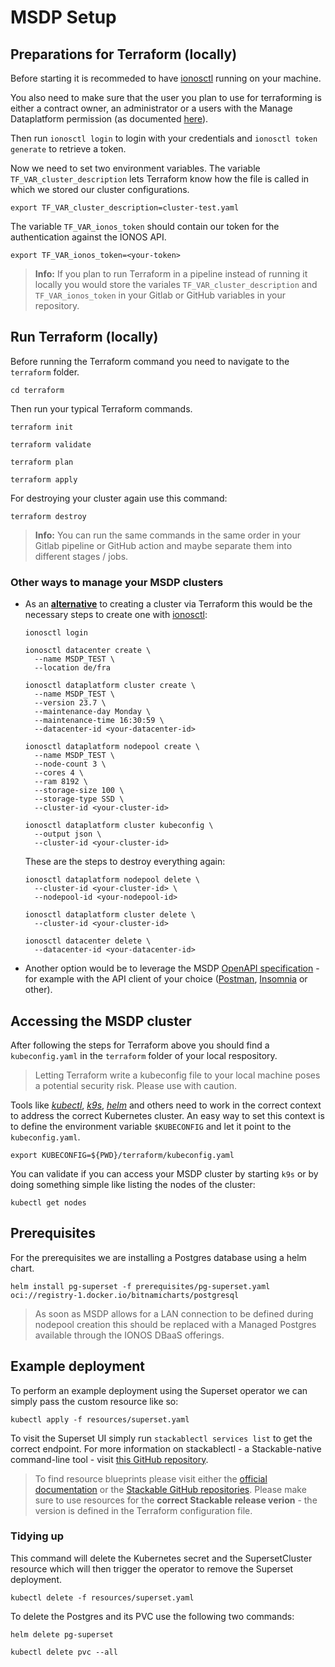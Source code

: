 # MSDP Setup

## Preparations for Terraform (locally)

Before starting it is recommeded to have [ionosctl](https://github.com/ionos-cloud/ionosctl#getting-started) running on your machine.

You also need to make sure that the user you plan to use for terraforming is either a contract owner, an administrator or a users with the Manage Dataplatform permission (as documented [here](https://docs.ionos.com/cloud/managed-services/managed-stackable/how-tos/initial-cluster-setup)).

Then run `ionosctl login` to login with your credentials and `ionosctl token generate` to retrieve a token.

Now we need to set two environment variables. The variable `TF_VAR_cluster_description` lets Terraform know how the file is called in which we stored our cluster configurations. 

```shell
export TF_VAR_cluster_description=cluster-test.yaml
```

The variable `TF_VAR_ionos_token` should contain our token for the authentication against the IONOS API.

```shell
export TF_VAR_ionos_token=<your-token>
```

> **Info:** If you plan to run Terraform in a pipeline instead of running it locally you would store the variales `TF_VAR_cluster_description` and `TF_VAR_ionos_token` in your Gitlab or GitHub variables in your repository.

## Run Terraform (locally)

Before running the Terraform command you need to navigate to the `terraform` folder.

```shell
cd terraform
```

Then run your typical Terraform commands.

```shell
terraform init
```

```shell
terraform validate
```

```shell
terraform plan
```

```shell
terraform apply
```

For destroying your cluster again use this command:

```shell
terraform destroy
```

> **Info:** You can run the same commands in the same order in your Gitlab pipeline or GitHub action and maybe separate them into different stages / jobs.

### Other ways to manage your MSDP clusters

- As an <ins>**alternative**</ins> to creating a cluster via Terraform this would be the necessary steps to create one with [ionosctl](https://docs.ionos.com/cli-ionosctl/subcommands/managed-stackable-data-platform):
  ```shell
  ionosctl login
  ```
  ```shell
  ionosctl datacenter create \
    --name MSDP_TEST \
    --location de/fra
  ```
  ```shell
  ionosctl dataplatform cluster create \
    --name MSDP_TEST \
    --version 23.7 \
    --maintenance-day Monday \
    --maintenance-time 16:30:59 \
    --datacenter-id <your-datacenter-id>
  ```
  ```shell
  ionosctl dataplatform nodepool create \
    --name MSDP_TEST \
    --node-count 3 \
    --cores 4 \
    --ram 8192 \
    --storage-size 100 \
    --storage-type SSD \
    --cluster-id <your-cluster-id>
  ```
  ```shell
  ionosctl dataplatform cluster kubeconfig \
    --output json \
    --cluster-id <your-cluster-id>
  ```
  These are the steps to destroy everything again:
  ```shell
  ionosctl dataplatform nodepool delete \
    --cluster-id <your-cluster-id> \
    --nodepool-id <your-nodepool-id>
  ```
  ```shell
  ionosctl dataplatform cluster delete \
    --cluster-id <your-cluster-id>
  ```
  ```shell
  ionosctl datacenter delete \
    --datacenter-id <your-datacenter-id>
  ```
- Another option would be to leverage the MSDP [OpenAPI specification](https://api.ionos.com/docs/dataplatform/v1/) - for example with the API client of your choice ([Postman](https://www.postman.com/), [Insomnia](https://github.com/Kong/insomnia) or other).

## Accessing the MSDP cluster

After following the steps for Terraform above you should find a `kubeconfig.yaml` in the `terraform` folder of your local respository.

> Letting Terraform write a kubeconfig file to your local machine poses a potential security risk. Please use with caution.

Tools like [*kubectl*](https://kubernetes.io/docs/tasks/tools/), [*k9s*](https://github.com/derailed/k9s), [*helm*](https://helm.sh/) and others need to work in the correct context to address the correct Kubernetes cluster. An easy way to set this context is to define the environment variable `$KUBECONFIG` and let it point to the `kubeconfig.yaml`.

```shell
export KUBECONFIG=${PWD}/terraform/kubeconfig.yaml
```

You can validate if you can access your MSDP cluster by starting `k9s` or by doing something simple like listing the nodes of the cluster:

```shell
kubectl get nodes
```

## Prerequisites

For the prerequisites we are installing a Postgres database using a helm chart.

```shell
helm install pg-superset -f prerequisites/pg-superset.yaml oci://registry-1.docker.io/bitnamicharts/postgresql
```

> As soon as MSDP allows for a LAN connection to be defined during nodepool creation this should be replaced with a Managed Postgres available through the IONOS DBaaS offerings.

## Example deployment

To perform an example deployment using the Superset operator we can simply pass the custom resource like so:

```shell
kubectl apply -f resources/superset.yaml
```

To visit the Superset UI simply run `stackablectl services list` to get the correct endpoint. For more information on stackablectl - a Stackable-native command-line tool - visit [this GitHub repository](https://github.com/stackabletech/stackablectl).

> To find resource blueprints please visit either the [official documentation](https://docs.stackable.tech/home/stable/operators/) or the [Stackable GitHub repositories](https://github.com/stackabletech). Please make sure to use resources for the **correct Stackable release verion** - the version is defined in the Terraform configuration file.

### Tidying up

This command will delete the Kubernetes secret and the SupersetCluster resource which will then trigger the operator to remove the Superset deployment.

```shell
kubectl delete -f resources/superset.yaml
```

To delete the Postgres and its PVC use the following two commands:

```shell
helm delete pg-superset
```

```shell
kubectl delete pvc --all
```